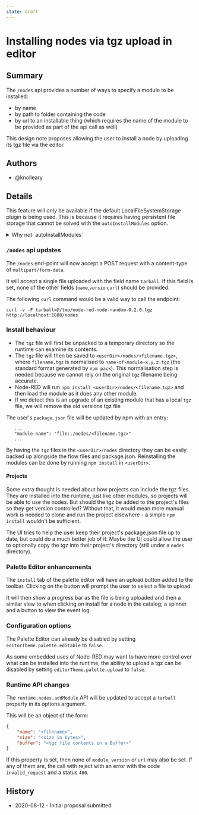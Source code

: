 ```yaml
---
state: draft
---
```


# Installing nodes via tgz upload in editor

## Summary

The `/nodes` api provides a number of ways to specify a module to be installed:

 - by name
 - by path to folder containing the code
 - by url to an installable thing (which requires the name of the module to be provided as part of the api call as well)

This design note proposes allowing the user to install a node by uploading its tgz file via the editor.

## Authors

 - @knolleary

## Details

This feature will *only* be available if the default LocalFileSystemStorage plugin is
being used. This is because it requires having persistent file storage that cannot be
solved with the `autoInstallModules` option.

<details><summary>Why not `autoInstallModules`</summary>
When the `autoInstallModules` flag is set, the runtime will automatically `npm install`
any modules it knows it had previously (from `.config.json`) but fails to find on
startup. This assumes the modules can be installed based just on their module name.

Once we support uploading tgz files, without persistent file storage, the tgz file
may no longer be available locally when node-red restarts - so a reinstall will
not be possible.
</details>

### `/nodes` api updates

The `/nodes` end-point will now accept a POST request with a content-type of `multipart/form-data`.

It will accept a single file uploaded with the field name `tarball`. If this field
is set, none of the other fields (`name`,`version`,`url`) should be provided.

The following `curl` command would be a valid way to call the endpoint:

```
curl -v -F tarball=@/tmp/node-red-node-random-0.2.0.tgz http://localhost:1880/nodes
```

### Install behaviour

 - The `tgz` file will first be unpacked to a temporary directory so the runtime can
   examine its contents.
 - The `tgz` file will then be saved to `<userDir>/nodes/<filename.tgz>`, where
   `filename.tgz` is normalised to `name-of-module-x.y.z.tgz` (the standard format
   generated by `npm pack`). This normalisation step is needed because we cannot
   rely on the original `tgz` filename being accurate.
 - Node-RED will run `npm install <userDir>/nodes/<filename.tgz>`
   and then load the module as it does any other module.
 - If we detect this is an upgrade of an existing module that has a local `tgz`
   file, we will remove the old versions tgz file

The user's `package.json` file will be updated by npm with an entry:

```
   ...
   "module-name": "file:./nodes/<filename.tgz>"
   ...
```

By having the `tgz` files in the `<userDir>/nodes` directory they can be easily
backed up alongside the flow files and package.json. Reinstalling the modules can
be done by running `npm install` in `<userDir>`.

#### Projects

Some extra thought is needed about how projects can include the tgz files. They are
installed into the runtime, just like other modules, so projects will be able to
use the nodes. But should the tgz be added to the project's files so they get version
controlled? Without that, it would mean more manual work is needed to clone and
run the project elsewhere - a simple `npm install` wouldn't be sufficient.

The UI tries to help the user keep their project's package.json file up to date, but could do a much better job of it. Maybe the UI could allow the user to optionally
copy the tgz into their project's directory (still under a `nodes` directory).


### Palette Editor enhancements

The `install` tab of the palette editor will have an upload button added to the
toolbar. Clicking on the button will prompt the user to select a file to upload.

It will then show a progress bar as the file is being uploaded and then a similar
view to when clicking on install for a node in the catalog; a spinner and a button
to view the event log.

### Configuration options

The Palette Editor can already be disabled by setting `editorTheme.palette.editable`
to `false`.

As some embedded uses of Node-RED may want to have more control over what can be
installed into the runtime, the ability to upload a tgz can be disabled by setting
`editorTheme.palette.upload` to `false`.

### Runtime API changes

The `runtime.nodes.addModule` API will be updated to accept a `tarball` property
in its options argument.

This will be an object of the form:
```json
{
    "name": "<filename>",
    "size": "<size in bytes>",
    "buffer": "<tgz file contents in a Buffer>"
}
```

If this property is set, then none of `module`, `version` or `url` may also be set. If
any of them are, the call with reject with an error with the code `invalid_request` and
a status `400`.


## History

- 2020-08-12 - Initial proposal submitted

